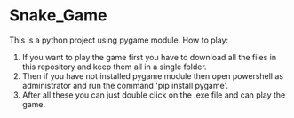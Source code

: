 # Snake_Game
This is a python project using pygame module.
How to play:
1. If you want to play the game first you have to download all the files in this repository and keep them all in a single folder.
2. Then if you have not installed pygame module then open powershell as administrator and run the command 'pip install pygame'.
3. After all these you can just double click on the .exe file and can play the game.

